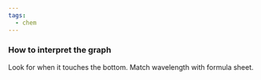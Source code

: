 ```yaml
---
tags:
  - chem
---
```

### How to interpret the graph 
Look for when it touches the bottom. 
Match wavelength with formula sheet. 